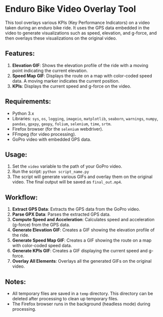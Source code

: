 # Enduro Bike Video Overlay Tool

This tool overlays various KPIs (Key Performance Indicators) on a video taken during an enduro bike ride. It uses the GPS data embedded in the video to generate visualizations such as speed, elevation, and g-force, and then overlays these visualizations on the original video.

## Features:

1. **Elevation GIF**: Shows the elevation profile of the ride with a moving point indicating the current elevation.
2. **Speed Map GIF**: Displays the route on a map with color-coded speed data. A moving marker indicates the current position.
3. **KPIs**: Displays the current speed and g-force on the video.

## Requirements:

- Python 3.x
- Libraries: `sys`, `os`, `logging`, `imageio`, `matplotlib`, `seaborn`, `warnings`, `numpy`, `pandas`, `gpxpy`, `geopy`, `folium`, `selenium`, `time`, `srtm`.
- Firefox browser (for the `selenium` webdriver).
- FFmpeg (for video processing).
- GoPro video with embedded GPS data.

## Usage:

1. Set the `video` variable to the path of your GoPro video.
2. Run the script: `python script_name.py`
3. The script will generate various GIFs and overlay them on the original video. The final output will be saved as `final_out.mp4`.

## Workflow:

1. **Extract GPS Data**: Extracts the GPS data from the GoPro video.
2. **Parse GPX Data**: Parses the extracted GPS data.
3. **Compute Speed and Acceleration**: Calculates speed and acceleration (g-force) from the GPS data.
4. **Generate Elevation GIF**: Creates a GIF showing the elevation profile of the ride.
5. **Generate Speed Map GIF**: Creates a GIF showing the route on a map with color-coded speed data.
6. **Generate KPIs GIF**: Creates a GIF displaying the current speed and g-force.
7. **Overlay All Elements**: Overlays all the generated GIFs on the original video.

## Notes:

- All temporary files are saved in a `temp` directory. This directory can be deleted after processing to clean up temporary files.
- The Firefox browser runs in the background (headless mode) during processing.
